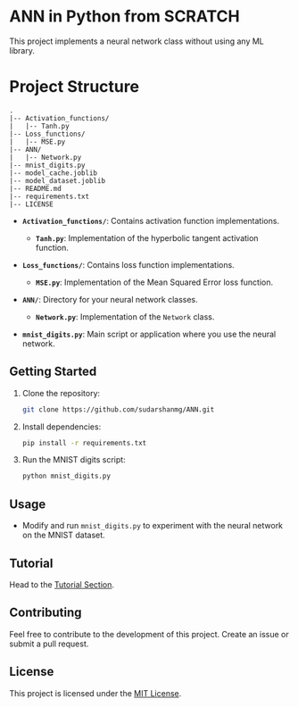# ANN in Python from SCRATCH

This project implements a neural network class without using any ML library.

# Project Structure

```plaintext
.
|-- Activation_functions/
|   |-- Tanh.py
|-- Loss_functions/
|   |-- MSE.py
|-- ANN/
|   |-- Network.py
|-- mnist_digits.py
|-- model_cache.joblib
|-- model_dataset.joblib
|-- README.md
|-- requirements.txt
|-- LICENSE
```

- **`Activation_functions/`**: Contains activation function implementations.

  - **`Tanh.py`**: Implementation of the hyperbolic tangent activation function.

- **`Loss_functions/`**: Contains loss function implementations.

  - **`MSE.py`**: Implementation of the Mean Squared Error loss function.

- **`ANN/`**: Directory for your neural network classes.

  - **`Network.py`**: Implementation of the `Network` class.

- **`mnist_digits.py`**: Main script or application where you use the neural network.

## Getting Started

1. Clone the repository:

   ```bash
   git clone https://github.com/sudarshanmg/ANN.git
   ```

2. Install dependencies:

   ```bash
   pip install -r requirements.txt
   ```

3. Run the MNIST digits script:

   ```bash
   python mnist_digits.py
   ```

## Usage

- Modify and run `mnist_digits.py` to experiment with the neural network on the MNIST dataset.

## Tutorial

Head to the [Tutorial Section](TUTORIAL.md).

## Contributing

Feel free to contribute to the development of this project. Create an issue or submit a pull request.

## License

This project is licensed under the [MIT License](LICENSE).
